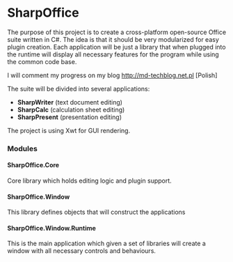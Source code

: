 # SharpOffice #
The purpose of this project is to create a cross-platform open-source Office suite written in C#. The idea is that it should be very modularized for easy plugin creation. Each application will be just a library that when plugged into the runtime will display all necessary features for the program while using the common code base.

I will comment my progress on my blog http://md-techblog.net.pl [Polish]

The suite will be divided into several applications:
* __SharpWriter__ (text document editing)
* __SharpCalc__ (calculation sheet editing)
* __SharpPresent__ (presentation editing)

The project is using Xwt for GUI rendering.

### Modules ###
#### SharpOffice.Core ####
Core library which holds editing logic and plugin support.
#### SharpOffice.Window ####
This library defines objects that will construct the applications
#### SharpOffice.Window.Runtime ####
This is the main application which given a set of libraries will create a window with all necessary controls and behaviours.